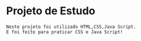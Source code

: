 # Projeto de Estudo

    Neste projeto foi utilizado HTML,CSS,Java Script.
    E foi feito para praticar CSS e Java Script!
